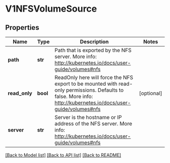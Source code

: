 # V1NFSVolumeSource

## Properties
Name | Type | Description | Notes
------------ | ------------- | ------------- | -------------
**path** | **str** | Path that is exported by the NFS server. More info: http://kubernetes.io/docs/user-guide/volumes#nfs | 
**read_only** | **bool** | ReadOnly here will force the NFS export to be mounted with read-only permissions. Defaults to false. More info: http://kubernetes.io/docs/user-guide/volumes#nfs | [optional] 
**server** | **str** | Server is the hostname or IP address of the NFS server. More info: http://kubernetes.io/docs/user-guide/volumes#nfs | 

[[Back to Model list]](../README.md#documentation-for-models) [[Back to API list]](../README.md#documentation-for-api-endpoints) [[Back to README]](../README.md)


